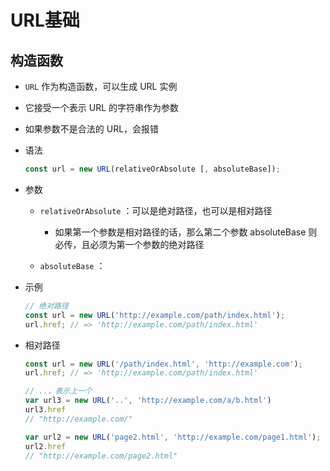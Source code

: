 # URL基础

## 构造函数

+ `URL` 作为构造函数，可以生成 URL 实例

+ 它接受一个表示 URL 的字符串作为参数

+ 如果参数不是合法的 URL，会报错

+ 语法

    ```js
    const url = new URL(relativeOrAbsolute [, absoluteBase]);
    ```

+ 参数

  - `relativeOrAbsolute` ：可以是绝对路径，也可以是相对路径

    - 如果第一个参数是相对路径的话，那么第二个参数 absoluteBase 则必传，且必须为第一个参数的绝对路径

  - `absoluteBase` ：

+ 示例

    ```js
    // 绝对路径
    const url = new URL('http://example.com/path/index.html');
    url.href; // => 'http://example.com/path/index.html'
    ```

+ 相对路径

    ```js
    const url = new URL('/path/index.html', 'http://example.com');
    url.href; // => 'http://example.com/path/index.html'
    ```

    ```js
    // ..，表示上一个
    var url3 = new URL('..', 'http://example.com/a/b.html')
    url3.href
    // "http://example.com/"
    ```

    ```js
    var url2 = new URL('page2.html', 'http://example.com/page1.html');
    url2.href
    // "http://example.com/page2.html"
    ```
